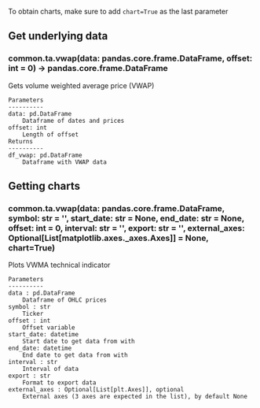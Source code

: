 To obtain charts, make sure to add `chart=True` as the last parameter

## Get underlying data 
### common.ta.vwap(data: pandas.core.frame.DataFrame, offset: int = 0) -> pandas.core.frame.DataFrame

Gets volume weighted average price (VWAP)

    Parameters
    ----------
    data: pd.DataFrame
        Dataframe of dates and prices
    offset: int
        Length of offset
    Returns
    ----------
    df_vwap: pd.DataFrame
        Dataframe with VWAP data

## Getting charts 
### common.ta.vwap(data: pandas.core.frame.DataFrame, symbol: str = '', start_date: str = None, end_date: str = None, offset: int = 0, interval: str = '', export: str = '', external_axes: Optional[List[matplotlib.axes._axes.Axes]] = None, chart=True)

Plots VWMA technical indicator

    Parameters
    ----------
    data : pd.DataFrame
        Dataframe of OHLC prices
    symbol : str
        Ticker
    offset : int
        Offset variable
    start_date: datetime
        Start date to get data from with
    end_date: datetime
        End date to get data from with
    interval : str
        Interval of data
    export : str
        Format to export data
    external_axes : Optional[List[plt.Axes]], optional
        External axes (3 axes are expected in the list), by default None
